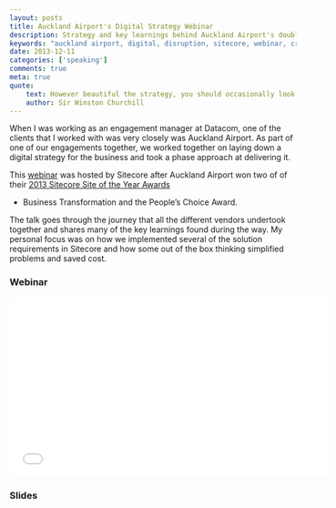 ```yaml
---
layout: posts
title: Auckland Airport's Digital Strategy Webinar
description: Strategy and key learnings behind Auckland Airport's double award winning website in 2013
keywords: "auckland airport, digital, disruption, sitecore, webinar, crm, integration"
date: 2013-12-11
categories: ['speaking']
comments: true
meta: true
quote:
    text: However beautiful the strategy, you should occasionally look at the results.
    author: Sir Winston Churchill
---
```

When I was working as an engagement manager at Datacom, one of the clients that I worked with was very closely was
Auckland Airport. As part of one of our engagements together, we worked together on laying down a digital strategy
for the business and took a phase approach at delivering it.

This [webinar](http://www.sitecore.net/Resources/webinars/Up-Up-and-Away-Auckland-Airport-Takes-Off-with-Website-Personalization.aspx)
was hosted by Sitecore after Auckland Airport won two of of their 
[2013 Sitecore Site of the Year Awards](http://www.aucklandairport.co.nz/en/Corporate/NewsAndMedia/AllMediaReleases/Airport-celebrates-prestigious-Australasian-website-awards.aspx)
 - Business Transformation and the People’s Choice Award.

The talk goes through the journey that all the different vendors undertook together and shares many of the key
learnings found during the way. My personal focus was on how we implemented several of the solution requirements in
Sitecore and how some out of the box thinking simplified problems and saved cost.

### Webinar
<div class="video-wrapper">
    <iframe width="560" height="315" src="//www.youtube.com/embed/IuYBsCIRjm4?start=1580" frameborder="0" allowfullscreen></iframe>
</div>

### Slides
<script async class="speakerdeck-embed" data-id="a089aa4045010131bcfb2eca2fe91734" data-ratio="1.33333333333333" src="//speakerdeck.com/assets/embed.js"></script>
